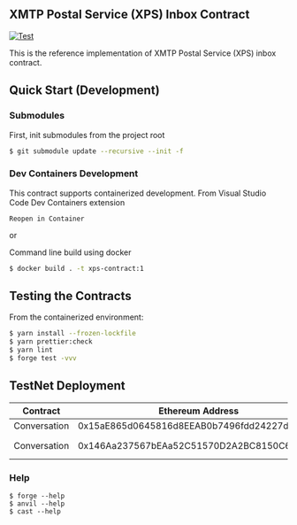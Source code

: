 ## XMTP Postal Service (XPS) Inbox Contract

[![Test](https://github.com/xmtp/xps-contract/actions/workflows/ci-image.yml/badge.svg)](https://github.com/xmtp/xps-contract/actions/workflows/ci-image.yml)

This is the reference implementation of XMTP Postal Service (XPS) inbox contract.

## Quick Start (Development)

### Submodules

First, init submodules from the project root

```bash
$ git submodule update --recursive --init -f
```

### Dev Containers Development

This contract supports containerized development. From Visual Studio Code Dev Containers extension

`Reopen in Container`

or

Command line build using docker

```bash
$ docker build . -t xps-contract:1
```

## Testing the Contracts

From the containerized environment:

```bash
$ yarn install --frozen-lockfile
$ yarn prettier:check
$ yarn lint
$ forge test -vvv
```

## TestNet Deployment

| Contract     | Ethereum Address                           | Network                                                                                                   |
| ------------ | ------------------------------------------ | --------------------------------------------------------------------------------------------------------- |
| Conversation | 0x15aE865d0645816d8EEAB0b7496fdd24227d1801 | [Sepolia](https://sepolia.etherscan.io/address/0x15aE865d0645816d8EEAB0b7496fdd24227d1801)                |
| Conversation | 0x146Aa237567bEAa52C51570D2A2BC8150C63754B | [Optimism Görli](https://goerli-optimism.etherscan.io/address/0x146aa237567beaa52c51570d2a2bc8150c63754b) |

### Help

```shell
$ forge --help
$ anvil --help
$ cast --help
```
